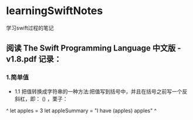 # learningSwiftNotes
学习swift过程的笔记


## 阅读 The Swift Programming Language 中文版 -v1.8.pdf 记录：
### 1.简单值
* 1.1 把值转换成字符串的一种方法:把值写到括号中，并且在括号之前写一个反斜杠，即： \() ，栗子：

^
let apples = 3
let appleSummary = "I have \(apples) apples"
^
